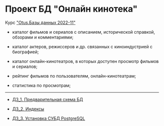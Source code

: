 # Проект БД "Онлайн кинотека"

Курс ["Otus.Базы данных 2022-11"](https://otus.ru/lessons/subd/)

- каталог фильмов и сериалов с описанием, исторической справкой, обзорами и комментариями;

- каталог актеров, режиссеров и др. связанных с киноиндустрией с биографией;

- каталог онлайн-кинотеатров, в которых доступен просмотр фильмов и сериалов;

- рейтинг фильмов по пользователям, онлайн-кинотеатрам;

- статистика по просмотрам;

---

* [ДЗ_1. Предварительная схема БД](lessons/01)

* [ДЗ_2. Индексы](lessons/02)

* [ДЗ_3. Установка СУБД PostgreSQL](lessons/06)


